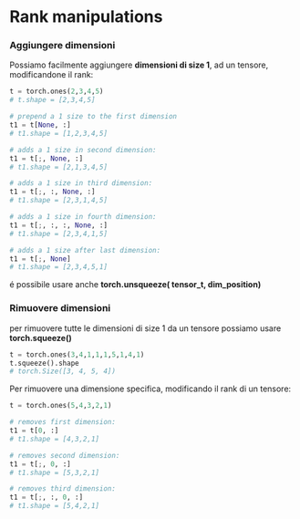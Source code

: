 # Rank manipulations

### Aggiungere dimensioni
Possiamo facilmente aggiungere **dimensioni di size 1**, ad un tensore, modificandone il rank:

```py
t = torch.ones(2,3,4,5)
# t.shape = [2,3,4,5]

# prepend a 1 size to the first dimension
t1 = t[None, :]
# t1.shape = [1,2,3,4,5]

# adds a 1 size in second dimension:
t1 = t[;, None, :]
# t1.shape = [2,1,3,4,5]

# adds a 1 size in third dimension:
t1 = t[;, :, None, :]
# t1.shape = [2,3,1,4,5]

# adds a 1 size in fourth dimension:
t1 = t[;, :, :, None, :]
# t1.shape = [2,3,4,1,5]

# adds a 1 size after last dimension:
t1 = t[;, None]
# t1.shape = [2,3,4,5,1]

```

é possibile usare anche **torch.unsqueeze( tensor_t, dim_position)**

### Rimuovere dimensioni

per rimuovere tutte le dimensioni di size 1 da un tensore possiamo usare **torch.squeeze()**

```py
t = torch.ones(3,4,1,1,1,5,1,4,1)
t.squeeze().shape
# torch.Size([3, 4, 5, 4])
```


Per rimuovere una dimensione specifica, modificando il rank di un tensore:

```py
t = torch.ones(5,4,3,2,1)

# removes first dimension:
t1 = t[0, :]
# t1.shape = [4,3,2,1]

# removes second dimension:
t1 = t[;, 0, :]
# t1.shape = [5,3,2,1]

# removes third dimension:
t1 = t[;, :, 0, :]
# t1.shape = [5,4,2,1]
```
